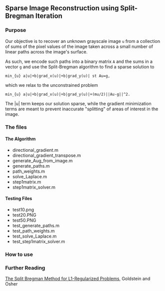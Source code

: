 ## Sparse Image Reconstruction using Split-Bregman Iteration

### Purpose

Our objective is to recover an unknown grayscale image `u` from a collection of sums of the 
pixel values of the image taken across a small number of linear paths across the image's surface.

As such, we encode such paths into a binary matrix `A` and the sums in a vector `g` and use 
the Split-Bregman algorithm to find a sparse solution to 
````
min_{u} a|u|+b|grad_x(u)|+b|grad_y(u)| st Au=g,
````
which we relax to the unconstrained problem
````
min_{u} a|u|+b|grad_x(u)|+b|grad_y(u)|+(mu/2)||Au-g||^2.
````
The |u| term keeps our solution sparse, while the gradient minimization terms are meant to prevent 
inaccurate "splitting" of areas of interest in the image.

### The files

#### The Algorithm

- directional_gradient.m 
- directional_gradient_transpose.m
- generate_Aug_from_image.m
- generate_paths.m
- path_weights.m
- solve_Laplace.m
- step1matrix.m
- step1matrix_solver.m

#### Testing Files

- test10.png
- test20.PNG
- test50.PNG
- test_generate_paths.m
- test_path_weights.m
- test_solve_Laplace.m
- test_step1matrix_solver.m

### How to use

### Further Reading

[The Split Bregman Method for L1-Regularized Problems](http://epubs.siam.org/doi/abs/10.1137/080725891), Goldstein and Osher